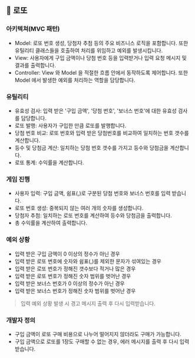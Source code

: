 ## 🚀 로또

### 아키텍쳐(MVC 패턴)
- Model: 로또 번호 생성, 당첨자 추첨 등의 주요 비즈니스 로직을 포함합니다.
  또한 유틸리티 클래스들을 호출하여 처리를 위임하고 예외를 발생시킵니다.
- View: 사용자에게 구입 금액이나 당첨 번호 등을 입력받거나 입력 요청 메시지 및 결과를 출력합니다.
- Controller: View 와 Model 을 적절한 흐름 안에서 동작하도록 제어합니다. 또한 Model 에서 발생한 예외를 처리하는 역할을 담당합니다.

### 유틸리티
- 유효성 검사: 입력 받은 '구입 금액', '당첨 번호', '보너스 번호'에 대한 유효성 검사를 담당합니다.
- 로또 발행: 사용자가 구입한 만큼 로또를 발행합니다.
- 당첨 번호 비교: 로또 번호와 입력 받은 당첨번호를 비교하여 일치하는 번호 갯수를 계산합니다.
- 등수 및 당첨금 계산: 일치하는 당첨 번호 갯수를 가지고 등수와 당첨금을 계산합니다.
- 로또 통계: 수익률을 계산합니다.

### 게임 진행
- 사용자 입력: 구입 금액, 쉼표(,)로 구분된 당첨 번호와 보너스 번호를 입력 받습니다.
- 로또 번호 생성: 중복되지 않는 여러 개의 숫자를 생성합니다.
- 당첨자 추첨: 일치하는 로또 번호를 계산하여 등수와 당첨금을 출력합니다.
- 총 수익률을 계산하여 출력합니다.

### 예외 상황
- 입력 받은 구입 금액이 0 이상의 정수가 아닌 경우
- 입력 받은 로또 번호에 숫자와 쉼표(,)를 제외한 문자가 섞여있는 경우
- 입력 받은 로또 번호가 정해진 갯수보다 적거나 많은 경우
- 입력 받은 로또 번호가 정해진 숫자 범위를 벗어난 경우
- 입력 받은 보너스 번호가 0 이상의 정수가 아닌 경우
- 입력 받은 보너스 번호가 정해진 숫자 범위를 벗어난 경우
> 입력 예외 상황 발생 시 경고 메시지 출력 후 다시 입력받습니다.

### 개발자 정의
- 구입 금액이 로또 구매 비용으로 나누어 떨어지지 않더라도 구매가 가능합니다.
- 구입 금액으로 로또를 1장도 구매할 수 없는 경우, 에러 메시지를 출력 후 다시 입력받습니다.